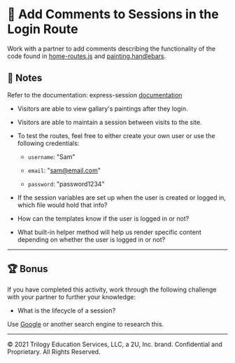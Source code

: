 # 📐 Add Comments to Sessions in the Login Route

Work with a partner to add comments describing the functionality of the code found in [home-routes.js](./Unsolved/controllers/home-routes.js) and [painting.handlebars](./Unsolved/views/painting.handlebars).

## 📝 Notes

Refer to the documentation: express-session [documentation](http://expressjs.com/en/advanced/best-practice-security.html#use-cookies-securely)

* Visitors are able to view gallary's paintings after they login.

* Visitors are able to maintain a session between visits to the site.

* To test the routes, feel free to either create your own user or use the following credentials:

  * `username`: "Sam"
  
  * `email`: "sam@email.com"
  
  * `password`: "password1234"

* If the session variables are set up when the user is created or logged in, which file would hold that info?

* How can the templates know if the user is logged in or not?

* What built-in helper method will help us render specific content depending on whether the user is logged in or not?

---

## 🏆 Bonus

If you have completed this activity, work through the following challenge with your partner to further your knowledge:

* What is the lifecycle of a session?

Use [Google](https://www.google.com) or another search engine to research this.

---
© 2021 Trilogy Education Services, LLC, a 2U, Inc. brand. Confidential and Proprietary. All Rights Reserved.
